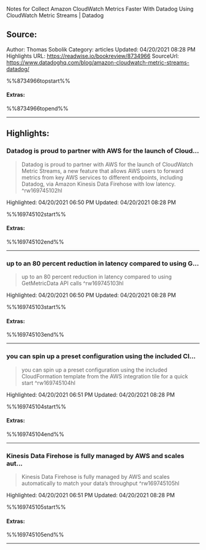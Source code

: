Notes for Collect Amazon CloudWatch Metrics Faster With Datadog Using CloudWatch Metric Streams | Datadog

## Source:
Author: Thomas Sobolik
Category: articles
Updated: 04/20/2021 08:28 PM
Highlights URL: https://readwise.io/bookreview/8734966
SourceUrl: https://www.datadoghq.com/blog/amazon-cloudwatch-metric-streams-datadog/

%%8734966topstart%%
#### Extras:

%%8734966topend%%


 
-----
 ## Highlights:

### Datadog is proud to partner with AWS for the launch of Cloud...
>Datadog is proud to partner with AWS for the launch of CloudWatch Metric Streams, a new feature that allows AWS users to forward metrics from key AWS services to different endpoints, including Datadog, via Amazon Kinesis Data Firehose with low latency. ^rw169745102hl


Highlighted: 04/20/2021 06:50 PM
Updated: 04/20/2021 08:28 PM

%%169745102start%%
#### Extras:

%%169745102end%%



------

### up to an 80 percent reduction in latency compared to using G...
>up to an 80 percent reduction in latency compared to using GetMetricData API calls ^rw169745103hl


Highlighted: 04/20/2021 06:50 PM
Updated: 04/20/2021 08:28 PM

%%169745103start%%
#### Extras:

%%169745103end%%



------

### you can spin up a preset configuration using the included Cl...
>you can spin up a preset configuration using the included CloudFormation template from the AWS integration tile for a quick start ^rw169745104hl


Highlighted: 04/20/2021 06:51 PM
Updated: 04/20/2021 08:28 PM

%%169745104start%%
#### Extras:

%%169745104end%%



------

### Kinesis Data Firehose is fully managed by AWS and scales aut...
>Kinesis Data Firehose is fully managed by AWS and scales automatically to match your data’s throughput ^rw169745105hl


Highlighted: 04/20/2021 06:51 PM
Updated: 04/20/2021 08:28 PM

%%169745105start%%
#### Extras:

%%169745105end%%



------

